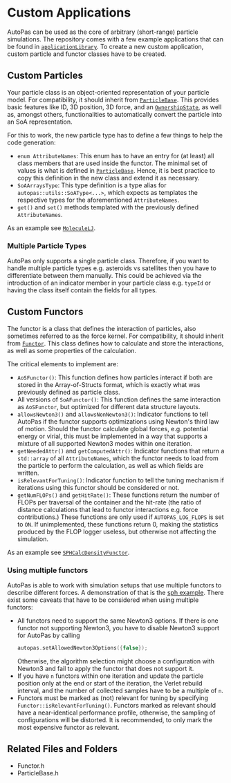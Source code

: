 # Custom Applications

AutoPas can be used as the core of arbitrary (short-range) particle simulations.
The repository comes with a few example applications that can be found in [`applicationLibrary`](https://github.com/AutoPas/AutoPas/blob/master/applicationLibrary). 
To create a new custom application, custom particle and functor classes have to be created. 

## Custom Particles
Your particle class is an object-oriented representation of your particle model.
For compatibility, it should inherit from [`ParticleBase`](https://github.com/AutoPas/AutoPas/blob/master/src/autopas/particles/ParticleBase.h).
This provides basic features like ID, 3D position, 3D force, and an [`OwnershipState`](https://github.com/AutoPas/AutoPas/blob/master/docs/userdoc/ParticleOwnershipModel.md), as well as, amongst others, functionalities to automatically convert the particle into an SoA representation.

For this to work, the new particle type has to define a few things to help the code generation:
- `enum AttributeNames`:
  This enum has to have an entry for (at least) all class members that are used inside the functor.
  The minimal set of values is what is defined in [`ParticleBase`](https://github.com/AutoPas/AutoPas/blob/master/src/autopas/particles/ParticleBase.h).
  Hence, it is best practice to copy this definition in the new class and extend it as necessary.
- `SoAArraysType`:
  This type definition is a type alias for `autopas::utils::SoAType<...>`, which expects as templates the respective types for the aforementioned `AttributeNames`.
- `get()` and `set()` methods templated with the previously defined `AttributeNames`.

As an example see [`MoleculeLJ`](https://github.com/AutoPas/AutoPas/blob/master/applicationLibrary/molecularDynamics/molecularDynamicsLibrary/MoleculeLJ.h).

### Multiple Particle Types
AutoPas only supports a single particle class.
Therefore, if you want to handle multiple particle types e.g. asteroids vs satellites then you have to differentiate between them manually.
This could be achieved via the introduction of an indicator member in your particle class e.g. `typeId` or having the class itself contain the fields for all types.

## Custom Functors
The functor is a class that defines the interaction of particles, also sometimes referred to as the force kernel.
For compatibility, it should inherit from [`Functor`](https://github.com/AutoPas/AutoPas/blob/master/src/autopas/pairwiseFunctors/Functor.h).
This class defines how to calculate and store the interactions, as well as some properties of the calculation.

The critical elements to implement are:
- `AoSFunctor()`:
  This function defines how particles interact if both are stored in the Array-of-Structs format, which is exactly what was previously defined as particle class.
- All versions of `SoAFunctor()`:
  This function defines the same interaction as `AoSFunctor`, but optimized for different data structure layouts.
- `allowsNewton3()` and `allowsNonNewton3()`:
  Indicator functions to tell AutoPas if the functor supports optimizations using Newton's third law of motion.
  Should the functor calculate global forces, e.g. potential energy or virial, this must be implemented in a way that supports a mixture of all supported Newton3 modes within one iteration.
- `getNeededAttr()` and `getComputedAttr()`:
  Indicator functions that return a `std::array` of all `AttributeNames`, which the functor needs to load from the particle to perform the calculation, as well as which fields are written.
- `isRelevantForTuning()`:
  Indicator function to tell the tuning mechanism if iterations using this functor should be considered or not.
- `getNumFLOPs()` and `getHitRate()`:
  These functions return the number of FLOPs per traversal of the container and the hit-rate (the ratio of distance calculations
  that lead to functor interactions e.g. force contributions.) These functions are only used if `AUTOPAS_LOG_FLOPS` is
  set to `ON`. If unimplemented, these functions return 0, making the statistics produced by the FLOP logger useless, but
  otherwise not affecting the simulation.

As an example see [`SPHCalcDensityFunctor`](https://github.com/AutoPas/AutoPas/blob/master/applicationLibrary/sph/SPHLibrary/SPHCalcDensityFunctor.h).

### Using multiple functors
AutoPas is able to work with simulation setups that use multiple functors to describe different forces.
A demonstration of that is the [sph example](https://github.com/AutoPas/AutoPas/blob/master/examples/sph/).
There exist some caveats that have to be considered when using multiple functors:
* All functors need to support the same Newton3 options.
  If there is one functor not supporting Newton3, you have to disable Newton3 support for AutoPas by calling
  ```c++
  autopas.setAllowedNewton3Options({false});
  ```
  Otherwise, the algorithm selection might choose a configuration with Newton3 and fail to apply the functor that does not support it.
* If you have `n` functors within one iteration and update the particle position only at the end or start of the iteration,
  the Verlet rebuild interval, and the number of collected samples have to be a multiple of `n`.
* Functors must be marked as (not) relevant for tuning by specifying `Functor::isRelevantForTuning()`.
  Functors marked as relevant should have a near-identical performance profile, otherwise, the sampling of configurations will be distorted.
  It is recommended, to only mark the most expensive functor as relevant.

## Related Files and Folders
- Functor.h
- ParticleBase.h
